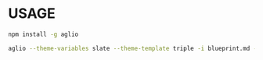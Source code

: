 # USAGE

```sh
npm install -g aglio

aglio --theme-variables slate --theme-template triple -i blueprint.md -o index.html

```

